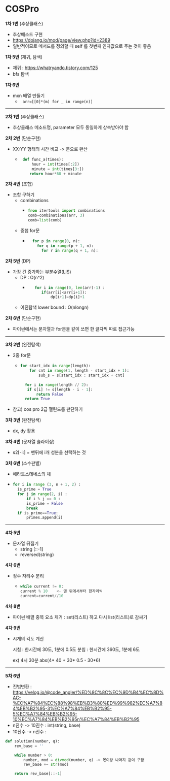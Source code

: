# COSPro
**1차 1번** (추상클래스)
 - 추상메소드 구현
 - https://dojang.io/mod/page/view.php?id=2389
 - 일반적이므로 메서드를 정의할 때 self 를 첫번째 인자값으로 주는 것이 좋음

   
**1차 5번** (재귀, 탐색)
 - 재귀 :  https://whatryando.tistory.com/125
- bfs 탐색

   
   
**1차 6번**
- mxn 배열 만들기
  - ``` arr=[[0]*(m) for _ in range(n)]```
 __ __ __ __ __ __ __
**2차 1번** (추상클래스)
- 추상클래스 메소드명, parameter 모두 동일하게 상속받아야 함

**2차 2번** (단순구현)
- XX:YY 형태의 시간 비교 -> 분으로 환산
  - ```python
     def func_a(times):
	     hour = int(times[:2])
	     minute = int(times[3:])
      	return hour*60 + minute
    ```
**2차 4번** (조합)
- 조합 구하기
  - combinations
    - ```python
      from itertools import combinations
      comb=combinations(arr, 3)
      comb=list(comb)
      ```
  - 중첩 for문
 	- ```python
	    for p in range(0, n):
	      for q in range(p + 1, n):
    		for r in range(q + 1, n):
    	 ```
       
      
**2차 5번** (DP)
- 가장 긴 증가하는 부분수열(LIS)
  - DP  : O(n^2)
  	- ```python
    	 for i in range(0, len(arr)-1) :
        	if(arr[i]<arr[i+1]):
            	dp[i+1]=dp[i]+1
    	```
  - 이진탐색 lower bound : O(nlongn)

**2차 6번** (단순구현)
- 파이썬에서는 문자열과 for문을 같이 쓰면  한 글자씩 따로 접근가능


 __ __ __ __ __ __ __
**3차 2번** (완전탐색)
- 2중 for문
   - ```python
     for start_idx in range(length):
	     for cnt in range(1, length - start_idx + 1):
		     sub_s = s[start_idx : start_idx + cnt]
       
       for i in range(length // 2):
		if s[i] != s[length - i - 1]:
			return False
       return True
     ```
- 참고) cos pro 2급 팰린드롬 판단하기

**3차 3번** (완전탐색)
- dx, dy 활용

**3차 4번** (문자열 슬라이싱)
- s2[-i:] = 맨뒤에 i개 성분을 선택하는 것

**3차 6번** (소수판별)
- 에라토스테네스의 체
- ```python
  for i in range (3, n + 1, 2) :
  	is_prime = True
	for j in range(2, i) :
		if i % j == 0 :
		is_prime = False
		break
	if is_prime==True:
		primes.append(i)
  ```

 __ __ __ __ __ __ __
 **4차 5번**
 - 문자열 뒤집기
   - string [::-1]
   - reversed(string)
  
 **4차 6번**
 - 정수 자리수 분리
   - ```python
     while current != 0:
     current % 10    <- 맨 뒤에서부터 한자리씩
     current=current//10
     ```
**4차 8번**
- 파이썬 배열 중복 요소 제거 : set(리스트) 하고 다시 list(리스트)로 감싸기
  
**4차 9번**
- 시계의 각도 계산
  
  시침 : 한시간에 30도, 1분에 0.5도
  분침 : 한시간에 360도, 1분에 6도
    
  ex) 4시 30분
  abs(4* 40 + 30* 0.5 - 30*6)

 __ __ __ __ __ __ __
 **5차 6번**
- 진법변환 :  https://velog.io/@code_angler/%ED%8C%8C%EC%9D%B4%EC%8D%AC-%EC%A7%84%EC%88%98%EB%B3%80%ED%99%982%EC%A7%84%EB%B2%95-3%EC%A7%84%EB%B2%95-5%EC%A7%84%EB%B2%95-10%EC%A7%84%EB%B2%95n%EC%A7%84%EB%B2%95
- n진수 -> 10진수 : int(string, base)
- 10진수 -> n진수 :
```python
def solution(number, q):
    rev_base = ''

    while number > 0:
        number, mod = divmod(number, q) -> 몫이랑 나머지 같이 구함 
        rev_base += str(mod)

    return rev_base[::-1] 
```
